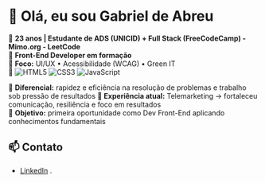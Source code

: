 # 👋 Olá, eu sou Gabriel de Abreu

🔹 **23 anos | Estudante de ADS (UNICID) + Full Stack (FreeCodeCamp) - Mimo.org - LeetCode**  
🔹 **Front-End Developer em formação**  
🔹 **Foco:** UI/UX • Acessibilidade (WCAG) • Green IT  
🔹 ![HTML5](https://img.shields.io/badge/HTML5-E34F26?style=for-the-badge&logo=html5&logoColor=white)
 ![CSS3](https://img.shields.io/badge/CSS3-1572B6?style=for-the-badge&logo=css3&logoColor=white)
 ![JavaScript](https://img.shields.io/badge/JavaScript-F7DF1E?style=for-the-badge&logo=javascript&logoColor=black)

🔹 **Diferencial:** rapidez e eficiência na resolução de problemas e trabalho sob pressão de resultados
🔹 **Experiência atual:** Telemarketing → fortaleceu comunicação, resiliência e foco em resultados  
🔹 **Objetivo:** primeira oportunidade como Dev Front-End aplicando conhecimentos fundamentais

## 📫 Contato
- [LinkedIn](https://www.linkedin.com/in/gabriel-de-abreu-4a6804378/)
.
